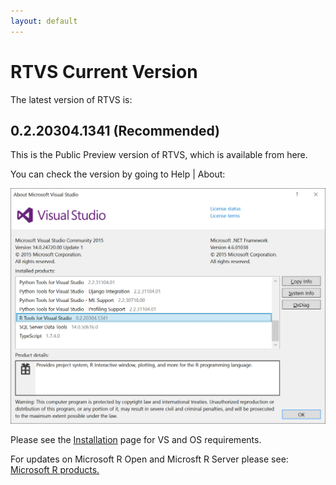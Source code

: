 ```yaml
---
layout: default
---
```


# RTVS Current Version

The latest version of RTVS is:

## 0.2.20304.1341  (Recommended)

This is the Public Preview version of RTVS, which is available from here.

You can check the version by going to Help | About:

![RTVS Version](./media/rtvs-version-current.png)


Please see the [Installation](./installation.html) page for VS and OS
requirements.

For updates on Microsoft R Open and Microsft R Server please see: [Microsoft R
products.](http://aka.ms/rtvs-msft-r )
